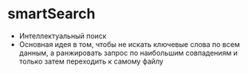 # smartSearch
- Интеллектуальный поиск
- Основная идея в том, чтобы не искать ключевые слова по всем данным, 
а ранжировать запрос по наибольшим совпадениям и только затем переходить к самому файлу
